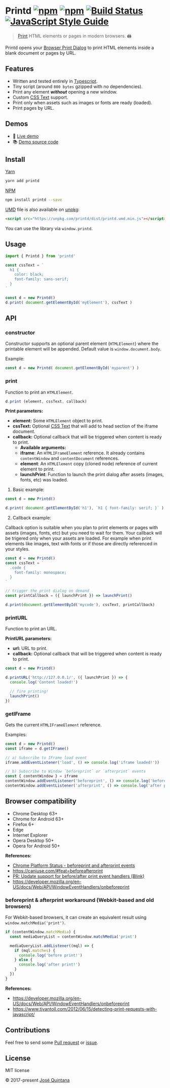 # Printd [![npm](https://img.shields.io/npm/v/printd.svg)](https://www.npmjs.com/package/printd) [![npm](https://img.shields.io/npm/dt/printd.svg)](https://www.npmjs.com/package/printd) [![Build Status](https://travis-ci.org/joseluisq/printd.svg?branch=master)](https://travis-ci.org/joseluisq/printd) [![JavaScript Style Guide](https://img.shields.io/badge/code_style-standard-brightgreen.svg)](https://standardjs.com)

> [Print](https://developer.mozilla.org/en-US/docs/Web/API/Window/print) HTML elements or pages in modern browsers. :printer:

Printd opens your [Browser Print Dialog](https://developer.mozilla.org/en-US/docs/Web/API/Window/print) to print HTML elements inside a blank document or pages by URL.

## Features

- Written and tested entirely in [Typescript](./src/index.ts).
- Tiny script (around `800 bytes` gzipped with no dependencies).
- Print any element **_without_** opening a new window.
- Custom [CSS Text](https://developer.mozilla.org/en-US/docs/Web/API/HTMLElement/style) support.
- Print only when assets such as images or fonts are ready (loaded).
- Print pages by URL.

## Demos

- :rocket: [Live demo](https://codepen.io/joseluisq/full/VzRpGb/)
- :books: [Demo source code](https://github.com/joseluisq/printd-vue-component-example)

## Install

[Yarn](https://github.com/yarnpkg/)

```sh
yarn add printd
```

[NPM](https://www.npmjs.com/)

```sh
npm install printd --save
```

[UMD](https://github.com/umdjs/umd/) file is also available on [unpkg](https://unpkg.com):

```html
<script src="https://unpkg.com/printd/dist/printd.umd.min.js"></script>
```

You can use the library via `window.printd`.

## Usage

```ts
import { Printd } from 'printd'

const cssText = `
  h1 {
    color: black;
    font-family: sans-serif;
  }
`

const d = new Printd()
d.print( document.getElementById('myElement'), cssText )
```

## API

### constructor

Constructor supports an optional parent element (`HTMLElement`) where the printable element will be appended. Default value is `window.document.body`.

Example:

```ts
const d = new Printd( document.getElementById('myparent') )
```

### print
Function to print an `HTMLElement`.

```ts
d.print (element, cssText, callback)
```

__Print parameters:__

- __element:__ Some `HTMLElement` object to print.
- __cssText:__ Optional [CSS Text](https://developer.mozilla.org/en-US/docs/Web/API/HTMLElement/style) that will add to head section of the iframe document.
- __callback:__ Optional callback that will be triggered when content is ready to print.
  - __Available arguments:__
  - __iframe__: An `HTMLIFrameElement` reference. It already contains `contentWindow` and `contentDocument` references.
  - __element__: An `HTMLElement` copy (cloned node) reference of current element to print.
  - __launchPrint__: Function to launch the print dialog after assets (images, fonts, etc) was loaded.

1. Basic example:

```js
const d = new Printd()

d.print( document.getElementById('h1'), `h1 { font-family: serif; }` )
```

2. Callback example:

Callback option is suitable when you plan to print elements or pages with assets (images, fonts, etc) but you need to wait for them.
Your callback will be trigered only when your assets are loaded. For example when print elements like images, text with fonts or if those are directly referenced in your styles.

```js
const d = new Printd()
const cssText = `
  .code {
    font-family: monospace;
  }
`

// trigger the print dialog on demand
const printCallback = ({ launchPrint }) => launchPrint()

d.print(document.getElementById('mycode'), cssText, printCallback)
```

### printURL

Function to print an URL.

__PrintURL parameters:__

- __url:__ URL to print.
- __callback:__ Optional callback that will be triggered when content is ready to print.

```ts
const d = new Printd()

d.printURL('http://127.0.0.1/', ({ launchPrint }) => {
  console.log('Content loaded!')

  // fire printing!
  launchPrint()
})
```

### getIFrame

Gets the current `HTMLIFrameElement` reference.

Examples:

```ts
const d = new Printd()
const iframe = d.getIFrame()

// a) Subscribe to IFrame load event
iframe.addEventListener('load', () => console.log('iframe loaded!'))

// b) Subscribe to Window `beforeprint` or `afterprint` events
const { contentWindow } = iframe
contentWindow.addEventListener('beforeprint', () => console.log('before print!'))
contentWindow.addEventListener('afterprint', () => console.log('after print!'))
```

## Browser compatibility

- Chrome Desktop 63+
- Chrome for Android 63+
- Firefox 6+
- Edge
- Internet Explorer
- Opera Desktop 50+
- Opera for Android 50+

__References:__

- [Chrome Platform Status - beforeprint and afterprint events](https://www.chromestatus.com/features/5700595042222080)
- https://caniuse.com/#feat=beforeafterprint
- [PR: Update support for before/after print event handlers (Blink)](https://github.com/Fyrd/caniuse/pull/4086)
- https://developer.mozilla.org/en-US/docs/Web/API/WindowEventHandlers/onbeforeprint

### beforeprint & afterprint workaround (Webkit-based and old browsers)

For Webkit-based browsers, it can create an equivalent result using `window.matchMedia('print')`.

```ts
if (contentWindow.matchMedia) {
  const mediaQueryList = contentWindow.matchMedia('print')

  mediaQueryList.addListener((mql) => {
    if (mql.matches) {
      console.log('before print!')
    } else {
      console.log('after print!')
    }
  })
}
```

__References:__
- https://developer.mozilla.org/en-US/docs/Web/API/WindowEventHandlers/onbeforeprint
- https://www.tjvantoll.com/2012/06/15/detecting-print-requests-with-javascript/

## Contributions

Feel free to send some [Pull request](https://github.com/joseluisq/printd/pulls) or [issue](https://github.com/joseluisq/printd/issues).

## License
MIT license

© 2017-present [José Quintana](https://git.io/joseluisq)

